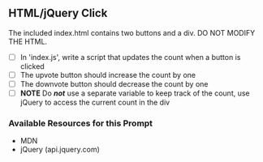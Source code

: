 ## HTML/jQuery Click

The included index.html contains two buttons and a div. DO NOT MODIFY THE HTML.

- [ ] In 'index.js', write a script that updates the count when a button is clicked
- [ ] The upvote button should increase the count by one
- [ ] The downvote button should decrease the count by one
- [ ] **NOTE** Do **_not_** use a separate variable to keep track of the count, use jQuery to access the current count in the div

### Available Resources for this Prompt


- MDN
- jQuery (api.jquery.com)
